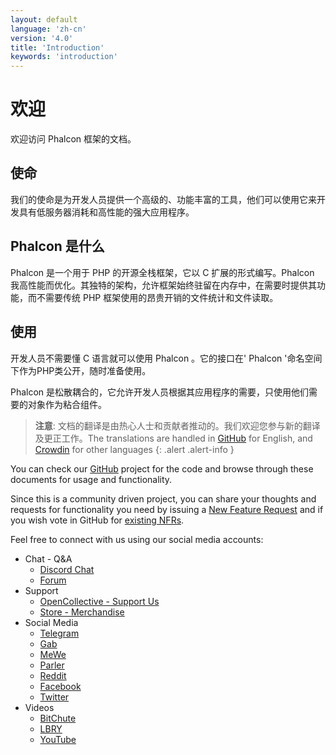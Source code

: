 ```yaml
---
layout: default
language: 'zh-cn'
version: '4.0'
title: 'Introduction'
keywords: 'introduction'
---
```


# 欢迎

欢迎访问 Phalcon 框架的文档。

## 使命

我们的使命是为开发人员提供一个高级的、功能丰富的工具，他们可以使用它来开发具有低服务器消耗和高性能的强大应用程序。

## Phalcon 是什么

Phalcon 是一个用于 PHP 的开源全栈框架，它以 C 扩展的形式编写。Phalcon 我高性能而优化。其独特的架构，允许框架始终驻留在内存中，在需要时提供其功能，而不需要传统 PHP 框架使用的昂贵开销的文件统计和文件读取。

## 使用

开发人员不需要懂 C 语言就可以使用 Phalcon 。它的接口在' Phalcon '命名空间下作为PHP类公开，随时准备使用。

Phalcon 是松散耦合的，它允许开发人员根据其应用程序的需要，只使用他们需要的对象作为粘合组件。

> **注意**: 文档的翻译是由热心人士和贡献者推动的。我们欢迎您参与新的翻译及更正工作。The translations are handled in [GitHub](https://github.com/phalcon/docs) for English, and [Crowdin](https://crowdin.com/project/phalcon-documentation) for other languages
{: .alert .alert-info }

You can check our [GitHub](https://github.com/phalcon/cphalcon) project for the code and browse through these documents for usage and functionality.

Since this is a community driven project, you can share your thoughts and requests for functionality you need by issuing a [New Feature Request](new-feature-request) and if you wish vote in GitHub for [existing NFRs](new-feature-request-list).

Feel free to connect with us using our social media accounts:

- Chat - Q&A 
  - [Discord Chat](https://phalcon.io/discord)
  - [Forum](https://phalcon.link/forum)
- Support 
  - [OpenCollective - Support Us](https://phalcon.io/fund)
  - [Store - Merchandise](https://phalcon.io/store)
- Social Media 
  - [Telegram](https://phalcon.io/telegram)
  - [Gab](https://phalcon.io/gab)
  - [MeWe](https://phalcon.io/mewe)
  - [Parler](https://phalcon.io/parler)
  - [Reddit](https://phalcon.io/reddit)
  - [Facebook](https://phalcon.io/fb)
  - [Twitter](https://phalcon.io/t)
- Videos 
  - [BitChute](https://phalcon.io/bitchute)
  - [LBRY](https://phalcon.io/lbry)
  - [YouTube](https://phalcon.io/youtube)
